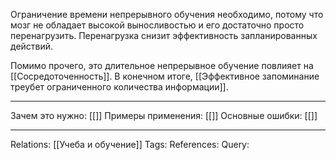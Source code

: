 Ограничение времени непрерывного обучения необходимо, потому что мозг не обладает высокой выносливостью и его достаточно просто перенагрузить. Перенагрузка снизит эффективность запланированных действий. 

Помимо прочего, это длительное непрерывное обучение повлияет на [[Сосредоточенность]]. В конечном итоге, [[Эффективное запоминание треубет ограниченного количества информации]]. 

___
Зачем это нужно: [[]] 
Примеры применения: [[]] 
Основные ошибки: [[]]
___
Relations: [[Учеба и обучение]] 
Tags: 
References: 
Query: 